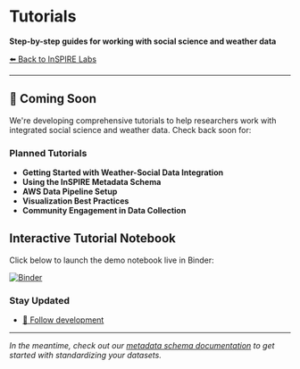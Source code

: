 # Tutorials

**Step-by-step guides for working with social science and weather data**

[⬅️ Back to InSPIRE Labs](../)

---

## 🚧 Coming Soon

We're developing comprehensive tutorials to help researchers work with integrated social science and weather data. Check back soon for:

### **Planned Tutorials**
- **Getting Started with Weather-Social Data Integration**
- **Using the InSPIRE Metadata Schema**  
- **AWS Data Pipeline Setup**
- **Visualization Best Practices**
- **Community Engagement in Data Collection**

## Interactive Tutorial Notebook

Click below to launch the demo notebook live in Binder:

[![Binder](https://mybinder.org/badge_logo.svg)](https://mybinder.org/v2/gh/mettakyle/inspire-labs/HEAD?labpath=docs/tutorials/notebooks/demo_tutorial.ipynb)


### **Stay Updated**
- [💬 Follow development](https://github.com/inspirelabs/inspire-labs/discussions)

---

*In the meantime, check out our [metadata schema documentation](../metadata-schema/) to get started with standardizing your datasets.*
